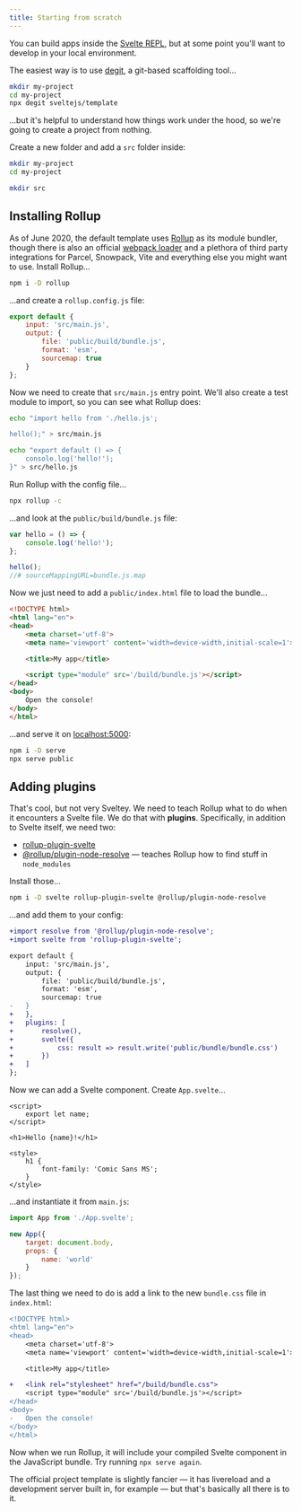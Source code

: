```yaml
---
title: Starting from scratch
---
```


You can build apps inside the [Svelte REPL](https://svelte.dev/repl), but at some point you'll want to develop in your local environment.

The easiest way is to use [degit](https://github.com/Rich-Harris/degit), a git-based scaffolding tool...

```bash
mkdir my-project
cd my-project
npx degit sveltejs/template
```

...but it's helpful to understand how things work under the hood, so we're going to create a project from nothing.

Create a new folder and add a `src` folder inside:

```bash
mkdir my-project
cd my-project

mkdir src
```


## Installing Rollup

As of June 2020, the default template uses [Rollup](http://rollupjs.org) as its module bundler, though there is also an official [webpack loader](https://github.com/sveltejs/svelte-loader) and a plethora of third party integrations for Parcel, Snowpack, Vite and everything else you might want to use. Install Rollup...

```bash
npm i -D rollup
```

...and create a `rollup.config.js` file:

```js
export default {
	input: 'src/main.js',
	output: {
		file: 'public/build/bundle.js',
		format: 'esm',
		sourcemap: true
	}
};
```

Now we need to create that `src/main.js` entry point. We'll also create a test module to import, so you can see what Rollup does:

```bash
echo "import hello from './hello.js';

hello();" > src/main.js

echo "export default () => {
	console.log('hello!');
}" > src/hello.js
```

Run Rollup with the config file...

```bash
npx rollup -c
```

...and look at the `public/build/bundle.js` file:

```js
var hello = () => {
	console.log('hello!');
};

hello();
//# sourceMappingURL=bundle.js.map
```

Now we just need to add a `public/index.html` file to load the bundle...

```html
<!DOCTYPE html>
<html lang="en">
<head>
	<meta charset='utf-8'>
	<meta name='viewport' content='width=device-width,initial-scale=1'>

	<title>My app</title>

	<script type="module" src='/build/bundle.js'></script>
</head>
<body>
	Open the console!
</body>
</html>
```

...and serve it on [localhost:5000](http://localhost:5000):

```bash
npm i -D serve
npx serve public
```


## Adding plugins

That's cool, but not very Sveltey. We need to teach Rollup what to do when it encounters a Svelte file. We do that with **plugins**. Specifically, in addition to Svelte itself, we need two:

* [rollup-plugin-svelte](https://www.npmjs.com/package/rollup-plugin-svelte)
* [@rollup/plugin-node-resolve](https://www.npmjs.com/package/@rollup/plugin-node-resolve) — teaches Rollup how to find stuff in `node_modules`

Install those...

```bash
npm i -D svelte rollup-plugin-svelte @rollup/plugin-node-resolve
```

...and add them to your config:

```diff
+import resolve from '@rollup/plugin-node-resolve';
+import svelte from 'rollup-plugin-svelte';

export default {
	input: 'src/main.js',
	output: {
		file: 'public/build/bundle.js',
		format: 'esm',
		sourcemap: true
-	}
+	},
+	plugins: [
+		resolve(),
+		svelte({
+			css: result => result.write('public/bundle/bundle.css')
+		})
+	]
};
```

Now we can add a Svelte component. Create `App.svelte`...

```svelte
<script>
	export let name;
</script>

<h1>Hello {name}!</h1>

<style>
	h1 {
		font-family: 'Comic Sans MS';
	}
</style>
```

...and instantiate it from `main.js`:

```js
import App from './App.svelte';

new App({
	target: document.body,
	props: {
		name: 'world'
	}
});
```

The last thing we need to do is add a link to the new `bundle.css` file in `index.html`:

```diff
<!DOCTYPE html>
<html lang="en">
<head>
	<meta charset='utf-8'>
	<meta name='viewport' content='width=device-width,initial-scale=1'>

	<title>My app</title>

+	<link rel="stylesheet" href="/build/bundle.css">
	<script type="module" src='/build/bundle.js'></script>
</head>
<body>
-	Open the console!
</body>
</html>
```

Now when we run Rollup, it will include your compiled Svelte component in the JavaScript bundle. Try running `npx serve again`.

The official project template is slightly fancier — it has livereload and a development server built in, for example — but that's basically all there is to it.